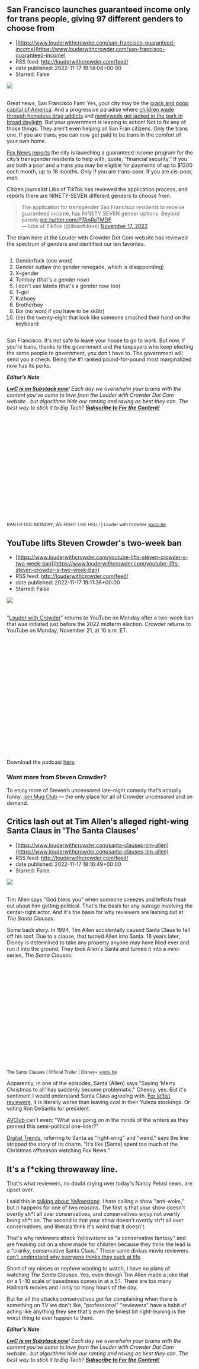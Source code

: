 ## San Francisco launches guaranteed income only for trans people, giving 97 different genders to choose from
 - [https://www.louderwithcrowder.com/san-francisco-guaranteed-income](https://www.louderwithcrowder.com/san-francisco-guaranteed-income)
 - RSS feed: http://louderwithcrowder.com/feed/
 - date published: 2022-11-17 19:14:04+00:00
 - Starred: False

<img src="https://www.louderwithcrowder.com/media-library/image.jpg?id=32112401&amp;width=1245&amp;height=700&amp;coordinates=0%2C59%2C0%2C59" /><br /><br /><p>Great news, San Francisco Fam! Yes, your city may be the <a href="https://www.louderwithcrowder.com/san-francisco-streets" target="_blank">crack and poop capital of America</a>. And a progressive paradise where <a href="https://www.louderwithcrowder.com/san-francisco-schoolchildren" target="_blank">children wade through homeless drug addicts</a> and <a href="https://www.louderwithcrowder.com/san-francisco-wedding-photographer" target="_blank">newlyweds get jacked in the park in broad daylight</a>. But your government is leaping to action! Not to fix any of those things. They aren't even helping all San Fran citizens. Only the trans one. If you are trans, you can now get paid to be trans in the comfort of your own home.</p><p><a href="https://www.foxnews.com/us/san-francisco-launches-guaranteed-income-program-transgender-people" target="_blank">Fox News reports</a> the city is launching a guaranteed income program for the city’s transgender residents to help with, quote, "financial security." If you are both a poor and a trans you may be eligible for payments of up to $1200 each month, up to 18 months. Only if you are trans-poor. If you are cis-poor, meh.</p><p>Citizen journalist Libs of TikTok has reviewed the application process, and reports there are NINETY-SEVEN different genders to choose from.</p><div class="rm-embed embed-media"><blockquote class="twitter-tweet">The application for transgender San Francisco residents to receive guaranteed income, has NINETY SEVEN gender options. Beyond parody <a href="https://t.co/P7AnReTMDF">pic.twitter.com/P7AnReTMDF</a><br />— Libs of TikTok (@libsoftiktok) <a href="https://twitter.com/libsoftiktok/status/1593124015367151618?ref_src=twsrc%5Etfw">November 17, 2022</a></blockquote> </div><p>The team here at the Louder with Crowder Dot Com website has reviewed the spectrum of genders and identified our ten favorites.</p><p class="shortcode-media shortcode-media-rebelmouse-image">
<img alt="" class="rm-shortcode" id="c0bd8" src="https://www.louderwithcrowder.com/media-library/image.gif?id=32112446&amp;width=980" />
</p><ol><li>Genderfuck (one word)</li><li>Gender outlaw (no gender renegade, which is disappointing)</li><li>X-gender</li><li>Tomboy (that's a gender now)</li><li>I don't use labels (that's a gender now too)</li><li>T-girl</li><li>Kathoey</li><li>Brotherboy</li><li>Boi (no word if you have to be sk8tr)</li><li>(tie) the twenty-eight that look like someone smashed their hand on the keyboard</li></ol><p class="shortcode-media shortcode-media-rebelmouse-image">
<img alt="" class="rm-shortcode" id="6ee0d" src="https://www.louderwithcrowder.com/media-library/image.gif?id=32112478&amp;width=980" />
</p><p>San Francisco. It's not safe to leave your house to go to work. But now, if you're trans, thanks to the government and the taxpayers who keep electing the same people to government, you don't have to. The government will send you a check. Being the #1 ranked pound-for-pound most marginalized now has its perks.</p><p><p>
<em><strong>Editor’s Note</strong>
</em>
</p>
<p>
<em><strong><a href="https://lwcnewswire.substack.com/" target="_blank">LwC is on Substack now</a></strong>! Each day we overwhelm your brains with the content you've come to love from the Louder with Crowder Dot Com website.. but algorithms hide our ranting and raving as best they can. The best way to stick it to Big Tech? </em><strong><a href="https://lwcnewswire.substack.com/" target="_blank"><em>Subscribe to For the Content!</em></a></strong>
</p></p><p class="shortcode-media shortcode-media-youtube">
<span class="rm-shortcode" style="display: block; padding-top: 56.25%;"></span>
<small class="image-media media-caption">BAN LIFTED: MONDAY, WE FIGHT LIKE HELL! | Louder with Crowder</small>
<small class="image-media media-photo-credit">
<a href="https://youtu.be/BXe8RkaIH8I" target="_blank">youtu.be</a>
</small>
</p>

## YouTube lifts Steven Crowder's two-week ban
 - [https://www.louderwithcrowder.com/youtube-lifts-steven-crowder-s-two-week-ban](https://www.louderwithcrowder.com/youtube-lifts-steven-crowder-s-two-week-ban)
 - RSS feed: http://louderwithcrowder.com/feed/
 - date published: 2022-11-17 19:11:36+00:00
 - Starred: False

<img src="https://www.louderwithcrowder.com/media-library/ban-lifted-monday-we-fight-like-hell-louder-with-crowder.jpg?id=32112290&amp;width=1200&amp;height=800&amp;coordinates=100%2C0%2C100%2C0" /><br /><br /><p class="">
	"<a href="https://get.blazetv.com/lwc/" target="_blank">Louder with Crowder</a>" returns to YouTube on Monday after a two-week ban that was initiated just before the 2022 midterm election.  Crowder returns to YouTube on Monday, November 21, at 10 a.m. ET.</p><h3></h3><br /><span class="rm-shortcode" style="display: block; padding-top: 56.25%;"></span><p>Download the podcast <a href="https://podcasts.apple.com/us/podcast/louder-with-crowder/id929121341" target="_blank">here</a>.</p><h3><strong>Want more from Steven Crowder?</strong></h3><p>To enjoy more of Steven’s uncensored late-night comedy that’s actually funny, <a href="https://get.blazetv.com/lwc/?utm_source=theblaze&amp;utm_medium=referral&amp;utm_campaign=article_shortcode&amp;utm_term=crowder&amp;utm_content=crowder-subscribe-to-BlazeTV-link-090419-theblaze" target="_blank">join Mug Club</a> — the only place for all of Crowder uncensored and on demand.</p>

## Critics lash out at Tim Allen's alleged right-wing Santa Claus in 'The Santa Clauses'
 - [https://www.louderwithcrowder.com/santa-clauses-tim-allen](https://www.louderwithcrowder.com/santa-clauses-tim-allen)
 - RSS feed: http://louderwithcrowder.com/feed/
 - date published: 2022-11-17 18:16:49+00:00
 - Starred: False

<img src="https://www.louderwithcrowder.com/media-library/image.png?id=32112162&amp;width=1200&amp;height=800&amp;coordinates=0%2C0%2C24%2C0" /><br /><br /><p>Tim Allen says "God bless you" when someone sneezes and leftists freak out about him getting political. That's the basis for any outrage involving the center-right actor. And it's the basis for why reviewers are lashing out at <em>The Santa Clauses</em>.</p><p>Some back story. In 1994, Tim Allen accidentally caused Santa Claus to fall off his roof. Due to a clause, that turned Allen into Santa. 18 years later, Disney is determined to take any property anyone may have liked ever and run it into the ground. They took Allen's Santa and turned it into a mini-series, <em>The Santa Clauses</em>.</p><p class="shortcode-media shortcode-media-youtube">
<span class="rm-shortcode" style="display: block; padding-top: 56.25%;"></span>
<small class="image-media media-caption">The Santa Clauses | Official Trailer | Disney+</small>
<small class="image-media media-photo-credit">
<a href="https://youtu.be/6Of1wKwGVPo" target="_blank">youtu.be</a>
</small>
</p>
<p>Apparently, in one of the episodes, Santa (Allen) says "Saying ‘Merry Christmas to all’ has suddenly become problematic." Cheesy, yes. But it's sentiment I would understand Santa Claus agreeing with. <a href="https://www.louderwithcrowder.com/jack-carr-terminal-list" target="_blank">For leftist reviewers</a>, it is literally worse than leaving coal in their Yuleza stockings. Or voting Ron DeSantis for president.</p><p><a href="https://www.avclub.com/the-santa-clauses-saying-merry-christmas-problematic-1849792146" target="_blank">AVClub </a>can't even: "What was going on in the minds of the writers as they penned this semi-political one-liner?"</p><p><a href="https://www.digitaltrends.com/movies/the-santa-clauses-series-review/" target="_blank">Digital Trends</a>, referring to Santa as "right-wing" and "weird," says the line stripped the story of its charm. "It's like [Santa] spent too much of the Christmas offseason watching Fox News."</p><h2>It's a f*cking throwaway line.</h2><p>That's what reviewers, no doubt crying over today's Nancy Pelosi news, are upset over.</p><p>I said this in <a href="https://www.louderwithcrowder.com/yellowstone-season-premiere-red-state" target="_blank">talking about <em>Yellowstone</em></a>. I hate calling a show "anti-woke," but it happens for one of two reasons. The first is that your show doesn't overtly sh*t all over conservatives, and conservatives enjoy not overtly being sh*t on. The second is that your show doesn't overtly sh*t all over conservatives, and liberals think it's weird that it doesn't.</p><p>That's why reviewers attack Yellowstone as "a conservative fantasy" and are freaking out on a show made for children because they think the lead is a “cranky, conservative Santa Claus.” These same dinkus movie reviewers <a href="https://www.louderwithcrowder.com/chris-pratt-terminal-list-critics" target="_blank">can't understand why everyone thinks they suck at life</a>.</p><p>Short of my nieces or nephew wanting to watch, I have no plans of watching <em>The Santa Clauses</em>. Yes, even though Tim Allen made a joke that on a 1 -10 scale of basedness comes in at a 5.1. There are too many Hallmark movies and I only so many hours of the day. </p><p>But for all the attacks conservatives get for complaining when there is something on TV we don't like, "professional" "reviewers" have a habit of acting like anything they see that's even the tiniest bit right-leaning is the worst thing to ever happen to them.</p><p><p>
<em><strong>Editor’s Note</strong>
</em>
</p>
<p>
<em><strong><a href="https://lwcnewswire.substack.com/" target="_blank">LwC is on Substack now</a></strong>! Each day we overwhelm your brains with the content you've come to love from the Louder with Crowder Dot Com website.. but algorithms hide our ranting and raving as best they can. The best way to stick it to Big Tech? </em><strong><a href="https://lwcnewswire.substack.com/" target="_blank"><em>Subscribe to For the Content!</em></a></strong>
</p></p><p class="shortcode-media shortcode-media-youtube">
<span class="rm-shortcode" style="display: block; padding-top: 56.25%;"></span>
<small class="image-media media-caption">BAN LIFTED: MONDAY, WE FIGHT LIKE HELL! | Louder with Crowder</small>
<small class="image-media media-photo-credit">
<a href="https://youtu.be/BXe8RkaIH8I" target="_blank">youtu.be</a>
</small>
</p>

## Conservatives school board members fire woke superintendent, and NBC News is desperate to make it about race
 - [https://www.louderwithcrowder.com/south-carolina-school-board](https://www.louderwithcrowder.com/south-carolina-school-board)
 - RSS feed: http://louderwithcrowder.com/feed/
 - date published: 2022-11-17 16:00:34+00:00
 - Starred: False

<img src="https://www.louderwithcrowder.com/media-library/image.png?id=32111604&amp;width=1200&amp;height=800&amp;coordinates=24%2C0%2C0%2C0" /><br /><br /><p>2022 may not have been the red supernova as advertised, but it wasn't a bad night by any stretch of the imagination. We won the House, and there were a number of local victories that should not be discounted. In South Carolina, they built off of <a href="https://www.louderwithcrowder.com/florida-school-board-results" target="_blank">Ron DeSantis's early 2022 success in flipping school boards</a> and took over some school boards of their own. NBC News being... well, NBC News, desperately attempted to make things about raaaaaaacism.</p><p>Two hours after new school board members took control of the Berkeley County School District, they fired the superintendent. In a pathetic attempt to create racism where it wasn't, NBC News makes sure you knew right away that they fired the first BLACK superintendent.</p><div class="rm-embed embed-media"><blockquote class="twitter-tweet">Within hours, the school board had voted to fire the district’s first Black superintendent, terminate the district’s lawyer, ban critical race theory and set up a new committee to decide whether certain books and materials should be banned from schools. <a href="https://t.co/D07mcyisv9">https://t.co/D07mcyisv9</a><br />— NBC News (@NBCNews) <a href="https://twitter.com/NBCNews/status/1593081770865557506?ref_src=twsrc%5Etfw">November 17, 2022</a></blockquote> </div><p>NBC News knows the number one rule of journalisming is that people don't click the link. They only read the tweet. Hence, the news-content creators made the tweet about blackness. They knew they could count on other leftists to follow suit.</p><div class="rm-embed embed-media"><blockquote class="twitter-tweet">A South Carolina school board, filled with newly-elected right-wing group members, has immediately removed their first Black superintendent, the district’s Black lawyer, banned “critical race theory,” and set up new committee to consider banning books. <a href="https://t.co/hg8heSiqTi">https://t.co/hg8heSiqTi</a><br />— No Lie with Brian Tyler Cohen (@NoLieWithBTC) <a href="https://twitter.com/NoLieWithBTC/status/1593252506918092801?ref_src=twsrc%5Etfw">November 17, 2022</a></blockquote> </div><p><br /></p><div class="rm-embed embed-media"><blockquote class="twitter-tweet">NBC: Moms For Liberty-backed candidates take over South Carolina school, firing district’s first Black superintendent and banning critical race theory <a href="https://t.co/GTrObKsONP">https://t.co/GTrObKsONP</a><br />— Talking Points Memo (@TPM) <a href="https://twitter.com/TPM/status/1593260307899727872?ref_src=twsrc%5Etfw">November 17, 2022</a></blockquote> </div><p>One small detail that NBC News left out.</p><div class="rm-embed embed-media"><blockquote class="twitter-tweet">Context: The guy they had replace him is also black. <a href="https://t.co/HzYs9YT77L">https://t.co/HzYs9YT77L</a><br />— Noam Blum (@neontaster) <a href="https://twitter.com/neontaster/status/1593231933114552320?ref_src=twsrc%5Etfw">November 17, 2022</a></blockquote> </div><p>Meet Dr. Anthony Dixon. He's the new school superintendent.</p><div class="rm-embed embed-media"><blockquote class="twitter-tweet">Congratulations to the new <a href="https://twitter.com/bcsdschools?ref_src=twsrc%5Etfw">@bcsdschools</a> Superintendent, Dr. Anthony Dixon! <a href="https://t.co/MIaZ7NBLWK">pic.twitter.com/MIaZ7NBLWK</a><br />— Moms for Liberty (@Moms4Liberty) <a href="https://twitter.com/Moms4Liberty/status/1593212189657436161?ref_src=twsrc%5Etfw">November 17, 2022</a></blockquote> </div><p>To be fair to NBC News, they did note in the article that Dr. Dixon is the second black superintendent of the school district.</p><p>Nine paragraphs down. </p><p>After identifying the skin color of the fired superintendent in the second paragraph knowing that few people would make it down to the ninth paragraph.<br /></p><p>It's not surprising. Journalismers and content creators like NBC News <a href="https://www.louderwithcrowder.com/dad-wife-school-district-evil" target="_blank">have been ignoring</a> the <a href="https://www.louderwithcrowder.com/antifa-teacher-school-board-mother" target="_blank">diverse group</a> of <a href="https://www.louderwithcrowder.com/black-mother-florida-school-board" target="_blank">parents</a> who have <a href="https://www.louderwithcrowder.com/critical-race-theory-loudon-county" target="_blank">been speaking</a> out on <a href="https://www.louderwithcrowder.com/portland-antifa-preacher-wife" target="_blank">behalf of their children</a> against partisan school boards for the past two years. It was the only way leftists and the media (but I repeat myself) could claim everything is about racity racey raaaaaaacism and not about their radical agenda.</p><p><p>
<em><strong>Editor’s Note</strong>
</em>
</p>
<p>
<em><strong><a href="https://lwcnewswire.substack.com/" target="_blank">LwC is on Substack now</a></strong>! Each day we overwhelm your brains with the content you've come to love from the Louder with Crowder Dot Com website.. but algorithms hide our ranting and raving as best they can. The best way to stick it to Big Tech? </em><strong><a href="https://lwcnewswire.substack.com/" target="_blank"><em>Subscribe to For the Content!</em></a></strong>
</p></p><p class="shortcode-media shortcode-media-youtube">
<span class="rm-shortcode" style="display: block; padding-top: 56.25%;"></span>
<small class="image-media media-caption">BAN LIFTED: MONDAY, WE FIGHT LIKE HELL! | Louder with Crowder</small>
<small class="image-media media-photo-credit">
<a href="https://youtu.be/BXe8RkaIH8I" target="_blank">youtu.be</a>
</small>
</p>

## YouTube Is Hiding the New World Order from You (Show Notes)
 - [https://www.louderwithcrowder.com/show-notes-new-world-order](https://www.louderwithcrowder.com/show-notes-new-world-order)
 - RSS feed: http://louderwithcrowder.com/feed/
 - date published: 2022-11-17 14:58:23+00:00
 - Starred: False

<img src="https://www.louderwithcrowder.com/media-library/image.jpg?id=32111444&amp;width=1245&amp;height=700&amp;coordinates=0%2C0%2C0%2C1" /><br /><br /><p>YouTube is trying to hide the new world order from you, even as globalists admit they're the new world order. Guess what? We're on Rumble and we won't! Also, fat influencers are upset over people calling them fat. And we have an exclusive on the latest family-friendly drag show.</p><p class="shortcode-media shortcode-media-rumble">

</p>
<p><strong>TEMPLE TEXAS KID FRIENDLY DRAG SHOW</strong></p><ul><li><a href="https://www.politico.com/2022-election/results/texas/statewide-offices/" rel="noopener noreferrer" target="_blank">Texas Election Results</a></li><li><a href="https://www.fox44news.com/news/local-news/bell-county/protest-over-drag-show-at-fajita-kings-in-temple/" rel="noopener noreferrer" target="_blank">Protest over drag show at Fajita Kings in Temple</a></li><li><a href="https://www.fox44news.com/news/local-news/bell-county/protest-over-drag-show-at-fajita-kings-in-temple/" rel="noopener noreferrer" target="_blank"></a><a href="https://www.facebook.com/fajitakings1/posts/526489109485941" rel="noopener noreferrer" target="_blank">Fajita Kings on Facebook</a></li></ul><p><strong><a href="https://www.politico.com/2022-election/results/texas/statewide-offices/" rel="noopener noreferrer" target="_blank"></a>MISC</strong></p><ul><li><a href="https://notthebee.com/article/youtube-flagged-a-real-video-of-the-official-world-government-summit-as-a-conspiracy-theory" target="_blank">YouTube flagged a real video of the official World Government Summit as a conspiracy theory</a></li><li><a href="https://www.nbcnews.com/news/world/xi-confronts-trudeau-leaks-video-g-20-clash-china-canada-rcna57638" rel="noopener noreferrer" target="_blank">NBCNews</a></li><li><a href="https://www.cnn.com/2022/11/13/us/los-angeles-plus-size-models-discrimination-reaj/index.html" rel="noopener noreferrer" target="_blank">CNN</a></li></ul><p><p>
<em><strong>Editor’s Note</strong>
</em>
</p>
<p>
<em><strong><a href="https://lwcnewswire.substack.com/" target="_blank">LwC is on Substack now</a></strong>! Each day we overwhelm your brains with the content you've come to love from the Louder with Crowder Dot Com website.. but algorithms hide our ranting and raving as best they can. The best way to stick it to Big Tech? </em><strong><a href="https://lwcnewswire.substack.com/" target="_blank"><em>Subscribe to For the Content!</em></a></strong>
</p></p>

## Target reveals how much they've lost to theft and the total is mindblowing... unless you've been paying attention
 - [https://www.louderwithcrowder.com/target-shoplifting-finances](https://www.louderwithcrowder.com/target-shoplifting-finances)
 - RSS feed: http://louderwithcrowder.com/feed/
 - date published: 2022-11-17 14:26:28+00:00
 - Starred: False

<img src="https://www.louderwithcrowder.com/media-library/image.jpg?id=32111193&amp;width=1245&amp;height=700&amp;coordinates=0%2C59%2C0%2C59" /><br /><br /><p>Target CFO Michael Fiddelke spoke on an earnings call about how much the chain has lost to theft so far in 2022, as compared to last year. $400 million. Also known as $400,000,000.00. And the year isn't over with, as we enter the holiday shoplifting season.</p><p><a href="https://nypost.com/2022/11/16/target-blames-organized-crime-for-400m-loss-in-profits/" target="_blank">The NY Post reports</a>:</p><blockquote>Fiddelke added that “we expect it will reduce our gross margin by more than $600 million for the full year.”</blockquote><blockquote>A Target spokesperson told Yahoo! Finance that the “shrinkage” which the CFO referred to was attributed specifically to “organized retail crime.”</blockquote><p>I'd like to see Target's numbers compared to Best Buy's. Target <a href="https://www.louderwithcrowder.com/santa-hat-steal-target" target="_blank">lets people walk out the door</a> with <a href="https://www.louderwithcrowder.com/man-robs-target-ankle-monitor" target="_blank">bags full of schtuff</a>. At Best Buy, <a href="https://www.louderwithcrowder.com/best-buy-nfl-defense" target="_blank">employees aren't afraid</a> to <a href="https://www.louderwithcrowder.com/best-buy-female-employee-shoplifter" target="_blank">tackle someone</a> or otherwise take them down.</p><p>Someone reading a newspaper would read the number "400 million" and say to themselves, "Self, that is a lot of theft. What is happening to my country? Someone should do something!" Those of you familiar with the words "<a href="https://www.louderwithcrowder.com/search/?q=shoplift" target="_blank">shoplifting</a>" and "<a href="https://www.louderwithcrowder.com/search/?q=flash+mob" target="_blank">flash mobs</a>" know that the wrong people have.</p><p>In America, we have these places called progressive cities, where progressive voters keep electing progressive politicians to enact progressive policies. Some of those policies, classified under the heading "defund the police," have amended laws to where stealing isn't as illegal as it used to be. Anything over $1000 is still illegal. Anything $999 or under isn't illegal as much as it is frowned upon.</p><p>That's why there is video after video after video of people walking out of stores all non-challant like with handfuls full of stolen goods. It's under $1000, so security didn't bother. Someone did the math and determined that if you organize ten people to steal $999 worth of goods each, that's close to $10000 worth of goods. Hence, the "organized:" element.</p><p>That is not to say that stealing only takes place in progressive cities. But out here in real America, it is more common for us to enforce "laws."</p><p>As for "someone should do something," people had the opportunity to do so a week ago Tuesday. They chose not to in many places.</p><p><p>
<em><strong>Editor’s Note</strong>
</em>
</p>
<p>
<em><strong><a href="https://lwcnewswire.substack.com/" target="_blank">LwC is on Substack now</a></strong>! Each day we overwhelm your brains with the content you've come to love from the Louder with Crowder Dot Com website.. but algorithms hide our ranting and raving as best they can. The best way to stick it to Big Tech? </em><strong><a href="https://lwcnewswire.substack.com/" target="_blank"><em>Subscribe to For the Content!</em></a></strong>
</p></p><p class="shortcode-media shortcode-media-youtube">
<span class="rm-shortcode" style="display: block; padding-top: 56.25%;"></span>
<small class="image-media media-caption">BAN LIFTED: MONDAY, WE FIGHT LIKE HELL! | Louder with Crowder</small>
<small class="image-media media-photo-credit">
<a href="https://www.youtube.com/watch?v=BXe8RkaIH8I" target="_blank">www.youtube.com</a>
</small>
</p>

## Haters freak out on actor Zachary Levi over a common-sense criticism of Ukraine funding
 - [https://www.louderwithcrowder.com/zachary-levi-ukraine](https://www.louderwithcrowder.com/zachary-levi-ukraine)
 - RSS feed: http://louderwithcrowder.com/feed/
 - date published: 2022-11-17 13:33:53+00:00
 - Starred: False

<img src="https://www.louderwithcrowder.com/media-library/image.jpg?id=32110986&amp;width=1245&amp;height=700&amp;coordinates=0%2C0%2C0%2C118" /><br /><br /><p>Zachary Levi is known to many as DC superhero Shazam. Real ones know him as Chuck from <em>Chuck</em>, one of the most underrated shows of the past two decades. It featured a young, not quite as based Adam Baldwin. A hot blonde number too whose name I don't remember. Check it out on the Hulu.</p><p>Levi dipped his toe ever so slightly into politics and you'll totally believe what happened next! The actor shared a tweet that compared how much we have sent to Ukraine in comparison to other war spending. Most notably, the $ 91.3 billion we've sent is 33% more than Russia's <em>total military spending for the year</em> and <em>double</em> the US's average annual expenditure for its own war in Afghanistan.</p><div class="rm-embed embed-media"><blockquote class="twitter-tweet">This. Is. Not. Okay. Period. <a href="https://t.co/I16OKD59IX">https://t.co/I16OKD59IX</a><br />— Zachary Levi (@ZacharyLevi) <a href="https://twitter.com/ZacharyLevi/status/1593019213060648961?ref_src=twsrc%5Etfw">November 16, 2022</a></blockquote> </div><p>A five-word tweet sharing mind-blowing government expenditures is rather milquetoast. But like with masking children, any time you question anything it's considered the "conservative" opinion. Supporting the current thing is the "progressive" opinion. Please note I assign <strong><em>ZERO POLITICAL MOTIVE</em></strong> to Levi's tweet. </p><p>Some of his now former fans felt otherwise.</p><div class="rm-embed embed-media"><blockquote class="twitter-tweet">You’d prefer the Russians to march into Eastern Europe? Your comment is not okay. Unfollowing.<br />— Ryan (@RyanPFW) <a href="https://twitter.com/RyanPFW/status/1593020488045203456?ref_src=twsrc%5Etfw">November 16, 2022</a></blockquote> </div><p>He didn't say that.</p><div class="rm-embed embed-media"><blockquote class="twitter-tweet">Abandoning our allies to fascist war criminal invasions is not okay. Period. <br /><br />What a disappointment you turned out to be, Chuck.<br />— David Avallone (@DAvallone) <a href="https://twitter.com/DAvallone/status/1593019818730741761?ref_src=twsrc%5Etfw">November 16, 2022</a></blockquote> </div><p>He didn't say that either. And eat a dick for speaking ill of Chuck.</p><div class="rm-embed embed-media"><blockquote class="twitter-tweet">Russia's invasion of Ukraine is not ok. Unfollowing.<br />— Oliver Ghingold (@emceebois) <a href="https://twitter.com/emceebois/status/1593019382904819713?ref_src=twsrc%5Etfw">November 16, 2022</a></blockquote> </div><p>Levi never implied otherwise.</p><p>While we at the Louder with Crowder Dot Com website are employing the <a href="https://www.louderwithcrowder.com/scooby-doo-velma-video-game" target="_blank">mainstream journalisming standard</a> of <a href="https://www.louderwithcrowder.com/dave-chappelle-snl-outrage" target="_blank">three idiots sharing the same dumb opinion</a>, there were enough idiots that Levi felt the need to clarify that, no, he doesn't stan Putin. But ninety billion is a lot of money.</p><div class="rm-embed embed-media"><blockquote class="twitter-tweet">Y’all, I am all about helping Ukraine and stopping any madman like Putin. Always. I ALSO believe that our government is corrupt AS FUCK and this is not all on the up and up. We have sooo many problems at home. Why is more assistance not directed here???!!! 💁♀️<br />— Zachary Levi (@ZacharyLevi) <a href="https://twitter.com/ZacharyLevi/status/1593022758220607488?ref_src=twsrc%5Etfw">November 16, 2022</a></blockquote> </div><p>It is okay to question where our government is sending our tax dollars. It's okay to have a different opinion in November than you had in February. And if there was ever a day to question things, it would be the day that missiles killed civilians in our NATO ally Poland, Ukraine blaming Russia for it and potentially launching us into World War III, only to find out that it was Ukraine's missiles and the whole thing was an unfortunate accident.</p><p class="shortcode-media shortcode-media-rebelmouse-image">
<img alt="" class="rm-shortcode" id="f2c0e" src="https://www.louderwithcrowder.com/media-library/image.gif?id=32111088&amp;width=980" />
</p><p>Zachary Levi said nothing wrong. We could use more superheroes willing to question our government and be bulletproof when randos fire tweets at them in retaliation.</p><p><p>
<em><strong>Editor’s Note</strong>
</em>
</p>
<p>
<em><strong><a href="https://lwcnewswire.substack.com/" target="_blank">LwC is on Substack now</a></strong>! Each day we overwhelm your brains with the content you've come to love from the Louder with Crowder Dot Com website.. but algorithms hide our ranting and raving as best they can. The best way to stick it to Big Tech? </em><strong><a href="https://lwcnewswire.substack.com/" target="_blank"><em>Subscribe to For the Content!</em></a></strong>
</p></p><p class="shortcode-media shortcode-media-youtube">
<span class="rm-shortcode" style="display: block; padding-top: 56.25%;"></span>
<small class="image-media media-caption">BAN LIFTED: MONDAY, WE FIGHT LIKE HELL! | Louder with Crowder</small>
<small class="image-media media-photo-credit">
<a href="https://www.youtube.com/watch?v=BXe8RkaIH8I" target="_blank">www.youtube.com</a>
</small>
</p>

## Watch: Ron DeSantis shuts down reporter, explains where people can stick their 'GOP civil war' nonsense
 - [https://www.louderwithcrowder.com/ron-desantis-gop-civil-war](https://www.louderwithcrowder.com/ron-desantis-gop-civil-war)
 - RSS feed: http://louderwithcrowder.com/feed/
 - date published: 2022-11-17 12:48:48+00:00
 - Starred: False

<img src="https://www.louderwithcrowder.com/media-library/image.png?id=32110363&amp;width=1245&amp;height=700&amp;coordinates=0%2C0%2C0%2C118" /><br /><br /><p>
<em>Look at the RINOs crying,
<br />Look at the media lying,
<br />Look at the MAGAs tweeting,
<br />The way they've always done before...
<br />- Guns n' Roses "Civil War (2022 GOP Remix)"</em></p><p>
	Ron DeSantis's hands are tied. As the attacks come from side to side... yes, I did just get <em>"Use Your Illusion II"</em> on vinyl. Why do you ask?</p><p>The 2024 primary season is upon us. PRIMARY SEASON. Not a civil war. Donald Trump announced. Ron DeSantis hasn't announced... yet? But we're at the point where whenever DeSantis takes questions from the press, someone is going to ask "hey, what about that thing the guy who supports the other guy said?" On Wednesday, DeSantis informed people they can take their GOP civil war and stick it up their nose.</p><div class="rm-embed embed-media"><blockquote class="twitter-tweet">JUST IN: Gov. Ron DeSantis asked about a "GOP Civil War"<br /><br />"We just finished this election, ok? People just need to chill out a little bit on some of this stuff, I mean seriously [...] We have this Georgia runoff coming, which is very important for Republicans to win." <a href="https://t.co/XduafoZJif">pic.twitter.com/XduafoZJif</a><br />— Florida’s Voice (@FLVoiceNews) <a href="https://twitter.com/FLVoiceNews/status/1592910189417881601?ref_src=twsrc%5Etfw">November 16, 2022</a></blockquote> </div><blockquote>We just finished this election. People just need to chill out a little bit on some of this stuff. I mean, seriously. We just ran an election. <a href="https://www.louderwithcrowder.com/hershel-walker-gerogia-runoff" target="_blank">We have this Georgia runoff coming</a>, which is very important for Republicans to win that Georgia runoff.</blockquote><p class="shortcode-media shortcode-media-rebelmouse-image">
<img alt="" class="rm-shortcode" id="9b713" src="https://www.louderwithcrowder.com/media-library/image.jpg?id=32110461&amp;width=980" />
</p>
<p>Hearing about an alleged civil war in the GOP is tiresome. The media pushes it because they want there to be a civil war. Then because so much of being on the right these days means having a knee-jerk reaction to the left,  the attitude among some conservatives is that no one should be criticizing anyone lest you "give the media what they want." Ronald Reagan's 11th Commandment gets thrown around about not attacking other Republicans. Ignoring the fact Reagan ran a primary challenge against a sitting Republican president.</p><p>It's not a "civil war" for different groups on the right to have a different presidential candidate in mind, advocate for that person, and criticize the other candidates for why they wouldn't be as effective. It's a PRIMARY. It's healthy. It's what adults do. Ron DeSantis and Donald Trump are both grown-ass men.</p><p>Plus, even though <a href="https://townhall.com/tipsheet/saraharnold/2022/11/16/desantis-leads-trump-by-18-points-in-hypothetical-poll-n2616052" target="_blank">a recent poll has him up 18 points over Trump</a>, DeSantis hasn't announced anything yet. He is right about everyone needing to chill out until at least we get past the runoff. But all the different sects on the right should embrace debate and shouldn;t be afraid to choose sides as we decide who we want our next candidate to be.</p><p><p>
<em><strong>Editor’s Note</strong>
</em>
</p>
<p>
<em><strong><a href="https://lwcnewswire.substack.com/" target="_blank">LwC is on Substack now</a></strong>! Each day we overwhelm your brains with the content you've come to love from the Louder with Crowder Dot Com website.. but algorithms hide our ranting and raving as best they can. The best way to stick it to Big Tech? </em><strong><a href="https://lwcnewswire.substack.com/" target="_blank"><em>Subscribe to For the Content!</em></a></strong>
</p></p><p class="shortcode-media shortcode-media-youtube">
<span class="rm-shortcode" style="display: block; padding-top: 56.25%;"></span>
<small class="image-media media-caption">BAN LIFTED: MONDAY, WE FIGHT LIKE HELL! | Louder with Crowder</small>
<small class="image-media media-photo-credit">
<a href="https://youtu.be/BXe8RkaIH8I" target="_blank">youtu.be</a>
</small>
</p>
